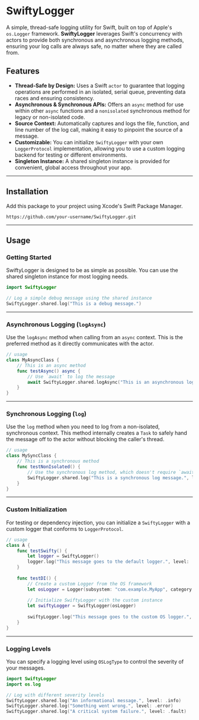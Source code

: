 # SwiftyLogger

A simple, thread-safe logging utility for Swift, built on top of Apple's `os.Logger` framework. **SwiftyLogger** leverages Swift's concurrency with actors to provide both synchronous and asynchronous logging methods, ensuring your log calls are always safe, no matter where they are called from.

## Features

  - **Thread-Safe by Design:** Uses a Swift `actor` to guarantee that logging operations are performed in an isolated, serial queue, preventing data races and ensuring consistency.
  - **Asynchronous & Synchronous APIs:** Offers an `async` method for use within other `async` functions and a `nonisolated` synchronous method for legacy or non-isolated code.
  - **Source Context:** Automatically captures and logs the file, function, and line number of the log call, making it easy to pinpoint the source of a message.
  - **Customizable:** You can initialize `SwiftyLogger` with your own `LoggerProtocol` implementation, allowing you to use a custom logging backend for testing or different environments.
  - **Singleton Instance:** A shared singleton instance is provided for convenient, global access throughout your app.

-----

## Installation

Add this package to your project using Xcode's Swift Package Manager.

```
https://github.com/your-username/SwiftyLogger.git
```

-----

## Usage

### Getting Started

SwiftyLogger is designed to be as simple as possible. You can use the shared singleton instance for most logging needs.

```swift
import SwiftyLogger

// Log a simple debug message using the shared instance
SwiftyLogger.shared.log("This is a debug message.")
```

-----

### Asynchronous Logging (`logAsync`)

Use the `logAsync` method when calling from an `async` context. This is the preferred method as it directly communicates with the actor.

```swift
// usage
class MyAsyncClass {
    // This is an async method
    func testAsync() async {
        // Use `await` to log the message
        await SwiftyLogger.shared.logAsync("This is an asynchronous log message.", level: .debug)
    }
}
```

-----

### Synchronous Logging (`log`)

Use the `log` method when you need to log from a non-isolated, synchronous context. This method internally creates a `Task` to safely hand the message off to the actor without blocking the caller's thread.

```swift
// usage
class MySyncClass {
    // This is a synchronous method
    func testNonIsolated() {
        // Use the synchronous log method, which doesn't require `await`
        SwiftyLogger.shared.log("This is a synchronous log message.", level: .debug)
    }
}
```

-----

### Custom Initialization

For testing or dependency injection, you can initialize a `SwiftyLogger` with a custom logger that conforms to `LoggerProtocol`.

```swift
// usage
class A {
    func testSwifty() {
        let logger = SwiftyLogger()
        logger.log("This message goes to the default logger.", level: .debug)
    }
    
    func testDI() {
        // Create a custom Logger from the OS framework
        let osLogger = Logger(subsystem: "com.example.MyApp", category: "myCustomCategory")
        
        // Initialize SwiftyLogger with the custom instance
        let swiftyLogger = SwiftyLogger(osLogger)
        
        swiftyLogger.log("This message goes to the custom OS logger.", level: .debug)
    }
}
```

-----

### Logging Levels

You can specify a logging level using `OSLogType` to control the severity of your messages.

```swift
import SwiftyLogger
import os.log

// Log with different severity levels
SwiftyLogger.shared.log("An informational message.", level: .info)
SwiftyLogger.shared.log("Something went wrong.", level: .error)
SwiftyLogger.shared.log("A critical system failure.", level: .fault)
```
